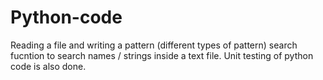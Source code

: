 # Python-code

Reading a file and writing a pattern (different types of pattern) search fucntion to search names / strings inside a text file. 
Unit testing of python code is also done. 
